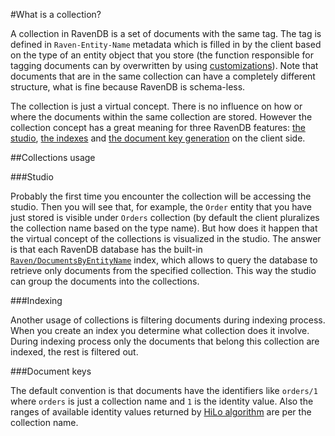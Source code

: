 ﻿#What is a collection?

A collection in RavenDB is a set of documents with the same tag. The tag is defined in `Raven-Entity-Name` metadata which is filled in by the client based on the type of 
an entity object that you store (the function responsible for tagging documents can by overwritten by using [customizations](#FindTypeTagName)). Note that documents that are in 
the same collection can have a completely different structure, what is fine because RavenDB is schema-less.

The collection is just a virtual concept. There is no influence on how or where the documents within the same collection are stored. However the collection concept
has a great meaning for three RavenDB features: [the studio](../../studio), [the indexes](../../indexes/what-are-indexes) and [the document key generation](../TODO) on the client side.

##Collections usage

###Studio

Probably the first time you encounter the collection will be accessing the studio. Then you will see that, for example, the `Order` entity that you have just stored is visible under 
`Orders` collection (by default the client pluralizes the collection name based on the type name). But how does it happen that the virtual concept of the collections is
visualized in the studio. The answer is that each RavenDB database has the built-in [`Raven/DocumentsByEntityName`](../../indexes/indexing-basics#default-index) index, which allows to query the database to retrieve
only  documents from the specified collection. This way the studio can group the documents into the collections.


###Indexing

Another usage of collections is filtering documents during indexing process. When you create an index you determine what collection does it involve. During indexing process only the documents
that belong this collection are indexed, the rest is filtered out.

###Document keys

The default convention is that documents have the identifiers like `orders/1` where `orders` is just a collection name and `1` is the identity value. 
Also the ranges of available identity values returned by [HiLo algorithm](../TODO) are per the collection name.